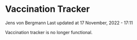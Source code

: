 Vaccination Tracker
================
Jens von Bergmann
Last updated at 17 November, 2022 - 17:11

Vaccination tracker is no longer functional.
